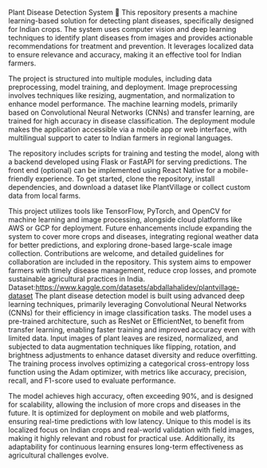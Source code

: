 Plant Disease Detection System 🌱
This repository presents a machine learning-based solution for detecting plant diseases, specifically designed for Indian crops. The system uses computer vision and deep learning techniques to identify plant diseases from images and provides actionable recommendations for treatment and prevention. It leverages localized data to ensure relevance and accuracy, making it an effective tool for Indian farmers.

The project is structured into multiple modules, including data preprocessing, model training, and deployment. Image preprocessing involves techniques like resizing, augmentation, and normalization to enhance model performance. The machine learning models, primarily based on Convolutional Neural Networks (CNNs) and transfer learning, are trained for high accuracy in disease classification. The deployment module makes the application accessible via a mobile app or web interface, with multilingual support to cater to Indian farmers in regional languages.

The repository includes scripts for training and testing the model, along with a backend developed using Flask or FastAPI for serving predictions. The front end (optional) can be implemented using React Native for a mobile-friendly experience. To get started, clone the repository, install dependencies, and download a dataset like PlantVillage or collect custom data from local farms.

This project utilizes tools like TensorFlow, PyTorch, and OpenCV for machine learning and image processing, alongside cloud platforms like AWS or GCP for deployment. Future enhancements include expanding the system to cover more crops and diseases, integrating regional weather data for better predictions, and exploring drone-based large-scale image collection. Contributions are welcome, and detailed guidelines for collaboration are included in the repository. This system aims to empower farmers with timely disease management, reduce crop losses, and promote sustainable agricultural practices in India.
Dataset:https://www.kaggle.com/datasets/abdallahalidev/plantvillage-dataset
The plant disease detection model is built using advanced deep learning techniques, primarily leveraging Convolutional Neural Networks (CNNs) for their efficiency in image classification tasks. The model uses a pre-trained architecture, such as ResNet or EfficientNet, to benefit from transfer learning, enabling faster training and improved accuracy even with limited data. Input images of plant leaves are resized, normalized, and subjected to data augmentation techniques like flipping, rotation, and brightness adjustments to enhance dataset diversity and reduce overfitting. The training process involves optimizing a categorical cross-entropy loss function using the Adam optimizer, with metrics like accuracy, precision, recall, and F1-score used to evaluate performance.

The model achieves high accuracy, often exceeding 90%, and is designed for scalability, allowing the inclusion of more crops and diseases in the future. It is optimized for deployment on mobile and web platforms, ensuring real-time predictions with low latency. Unique to this model is its localized focus on Indian crops and real-world validation with field images, making it highly relevant and robust for practical use. Additionally, its adaptability for continuous learning ensures long-term effectiveness as agricultural challenges evolve.

